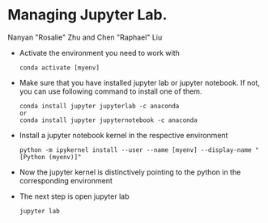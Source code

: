 # Managing Jupyter Lab.
Nanyan "Rosalie" Zhu and Chen "Raphael" Liu

- Activate the environment you need to work with
    ```
    conda activate [myenv]
    ```
    
- Make sure that you have installed jupyter lab or jupyter notebook. If not, you can use following command to install one of them.
    ```
    conda install jupyter jupyterlab -c anaconda
    or 
    conda install jupyter jupyternotebook -c anaconda
    ```
- Install a jupyter notebook kernel in the respective environment
    ```
    python -m ipykernel install --user --name [myenv] --display-name "[Python (myenv)]"
    ```
- Now the jupyter kernel is distinctively pointing to the python in the corresponding environment

- The next step is open jupyter lab
    ```
    jupyter lab
    ```
